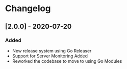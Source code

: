 # Changelog

## [2.0.0] - 2020-07-20
### Added
- New release system using Go Releaser
- Support for Server Monitoring Added
- Reworked the codebase to move to using Go Modules

